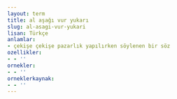```yaml
---
layout: term
title: al aşağı vur yukarı
slug: al-asagi-vur-yukari
lisan: Türkçe
anlamlar:
- çekişe çekişe pazarlık yapılırken söylenen bir söz
ozellikler:
- - ''
ornekler:
- - ''
orneklerkaynak:
- - ''
---
```


